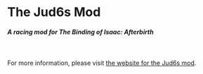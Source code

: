 # The Jud6s Mod
##### A racing mod for The Binding of Isaac: Afterbirth

<br />

For more information, please visit [the website for the Jud6s mod](https://zamiell.github.io/jud6s/).
